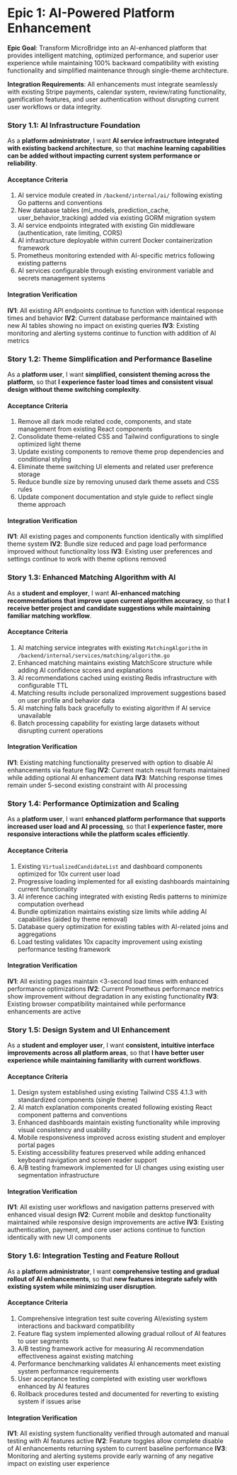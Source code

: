 # Epic 1: AI-Powered Platform Enhancement

**Epic Goal**: Transform MicroBridge into an AI-enhanced platform that provides intelligent matching, optimized performance, and superior user experience while maintaining 100% backward compatibility with existing functionality and simplified maintenance through single-theme architecture.

**Integration Requirements**: All enhancements must integrate seamlessly with existing Stripe payments, calendar system, review/rating functionality, gamification features, and user authentication without disrupting current user workflows or data integrity.

### Story 1.1: AI Infrastructure Foundation

As a **platform administrator**,
I want **AI service infrastructure integrated with existing backend architecture**,
so that **machine learning capabilities can be added without impacting current system performance or reliability**.

#### Acceptance Criteria
1. AI service module created in `/backend/internal/ai/` following existing Go patterns and conventions
2. New database tables (ml_models, prediction_cache, user_behavior_tracking) added via existing GORM migration system
3. AI service endpoints integrated with existing Gin middleware (authentication, rate limiting, CORS)
4. AI infrastructure deployable within current Docker containerization framework
5. Prometheus monitoring extended with AI-specific metrics following existing patterns
6. AI services configurable through existing environment variable and secrets management systems

#### Integration Verification
**IV1**: All existing API endpoints continue to function with identical response times and behavior
**IV2**: Current database performance maintained with new AI tables showing no impact on existing queries
**IV3**: Existing monitoring and alerting systems continue to function with addition of AI metrics

### Story 1.2: Theme Simplification and Performance Baseline

As a **platform user**,
I want **simplified, consistent theming across the platform**,
so that **I experience faster load times and consistent visual design without theme switching complexity**.

#### Acceptance Criteria
1. Remove all dark mode related code, components, and state management from existing React components
2. Consolidate theme-related CSS and Tailwind configurations to single optimized light theme
3. Update existing components to remove theme prop dependencies and conditional styling
4. Eliminate theme switching UI elements and related user preference storage
5. Reduce bundle size by removing unused dark theme assets and CSS rules
6. Update component documentation and style guide to reflect single theme approach

#### Integration Verification
**IV1**: All existing pages and components function identically with simplified theme system
**IV2**: Bundle size reduced and page load performance improved without functionality loss
**IV3**: Existing user preferences and settings continue to work with theme options removed

### Story 1.3: Enhanced Matching Algorithm with AI

As a **student and employer**,
I want **AI-enhanced matching recommendations that improve upon current algorithm accuracy**,
so that **I receive better project and candidate suggestions while maintaining familiar matching workflow**.

#### Acceptance Criteria
1. AI matching service integrates with existing `MatchingAlgorithm` in `/backend/internal/services/matching/algorithm.go`
2. Enhanced matching maintains existing MatchScore structure while adding AI confidence scores and explanations
3. AI recommendations cached using existing Redis infrastructure with configurable TTL
4. Matching results include personalized improvement suggestions based on user profile and behavior data
5. AI matching falls back gracefully to existing algorithm if AI service unavailable
6. Batch processing capability for existing large datasets without disrupting current operations

#### Integration Verification
**IV1**: Existing matching functionality preserved with option to disable AI enhancements via feature flag
**IV2**: Current match result formats maintained while adding optional AI enhancement data
**IV3**: Matching response times remain under 5-second existing constraint with AI processing

### Story 1.4: Performance Optimization and Scaling

As a **platform user**,
I want **enhanced platform performance that supports increased user load and AI processing**,
so that **I experience faster, more responsive interactions while the platform scales efficiently**.

#### Acceptance Criteria
1. Existing `VirtualizedCandidateList` and dashboard components optimized for 10x current user load
2. Progressive loading implemented for all existing dashboards maintaining current functionality
3. AI inference caching integrated with existing Redis patterns to minimize computation overhead
4. Bundle optimization maintains existing size limits while adding AI capabilities (aided by theme removal)
5. Database query optimization for existing tables with AI-related joins and aggregations
6. Load testing validates 10x capacity improvement using existing performance testing framework

#### Integration Verification
**IV1**: All existing pages maintain <3-second load times with enhanced performance optimizations
**IV2**: Current Prometheus performance metrics show improvement without degradation in any existing functionality
**IV3**: Existing browser compatibility maintained while performance enhancements are active

### Story 1.5: Design System and UI Enhancement

As a **student and employer user**,
I want **consistent, intuitive interface improvements across all platform areas**,
so that **I have better user experience while maintaining familiarity with current workflows**.

#### Acceptance Criteria
1. Design system established using existing Tailwind CSS 4.1.3 with standardized components (single theme)
2. AI match explanation components created following existing React component patterns and conventions
3. Enhanced dashboards maintain existing functionality while improving visual consistency and usability
4. Mobile responsiveness improved across existing student and employer portal pages
5. Existing accessibility features preserved while adding enhanced keyboard navigation and screen reader support
6. A/B testing framework implemented for UI changes using existing user segmentation infrastructure

#### Integration Verification
**IV1**: All existing user workflows and navigation patterns preserved with enhanced visual design
**IV2**: Current mobile and desktop functionality maintained while responsive design improvements are active
**IV3**: Existing authentication, payment, and core user actions continue to function identically with new UI components

### Story 1.6: Integration Testing and Feature Rollout

As a **platform administrator**,
I want **comprehensive testing and gradual rollout of AI enhancements**,
so that **new features integrate safely with existing system while minimizing user disruption**.

#### Acceptance Criteria
1. Comprehensive integration test suite covering AI/existing system interactions and backward compatibility
2. Feature flag system implemented allowing gradual rollout of AI features to user segments
3. A/B testing framework active for measuring AI recommendation effectiveness against existing matching
4. Performance benchmarking validates AI enhancements meet existing system performance requirements
5. User acceptance testing completed with existing user workflows enhanced by AI features
6. Rollback procedures tested and documented for reverting to existing system if issues arise

#### Integration Verification
**IV1**: All existing system functionality verified through automated and manual testing with AI features active
**IV2**: Feature toggles allow complete disable of AI enhancements returning system to current baseline performance
**IV3**: Monitoring and alerting systems provide early warning of any negative impact on existing user experience